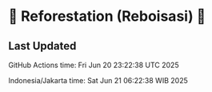 
# 🌳 Reforestation (Reboisasi) 🌲

## Last Updated

GitHub Actions time: Fri Jun 20 23:22:38 UTC 2025

Indonesia/Jakarta time: Sat Jun 21 06:22:38 WIB 2025
